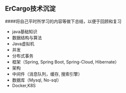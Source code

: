 ## ErCargo技术沉淀
####将自己平时所学习的内容等做下总结，以便于回顾和复习


- java基础知识
- 数据结构与算法
- Java虚拟机
- 并发
- 分布式事务
- 框架（Spring, Spring Boot, Spring-Cloud, Hibernate）
- 架构
- 中间件（消息队列，缓存, 搜索引擎）
- 数据库（Mysql, No-sql）
- Docker,K8S